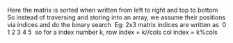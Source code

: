 Here the matrix is sorted when written from left to right and top to bottom
So instead of traversing and storing into an array, we assume their positions via indices and do the binary search
​
Eg: 2x3 matrix indices are written as
​
0 1 2
3 4 5
​
so for a index number k,
row index = k//cols
col index = k%cols
​